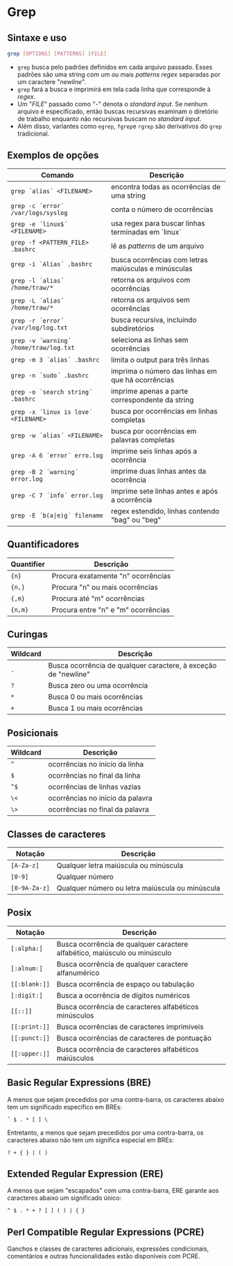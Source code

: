 # Grep

## Sintaxe e uso

```bash
grep [OPTIONS] [PATTERNS] [FILE]
```

- `grep` busca pelo padrões definidos em cada arquivo passado. Esses padrões são uma string com um ou mais *patterns* *regex* separadas por um caractere "*newline*".
- `grep` fará a busca e imprimirá em tela cada linha que corresponde à *regex*.
- Um "*FILE*" passado como "-" denota o *standard input*. Se nenhum arquivo é especificado, então buscas recursivas examinam o diretório de trabalho enquanto não recursivas buscam no *standard input*.
- Além disso, variantes como `egrep`, `fgrep`e `rgrep` são derivativos do `grep` tradicional.

## Exemplos de opções

| Comando | Descrição |
|---------|-----------|
| `grep ´alias´ <FILENAME>` | encontra todas as ocorrências de uma string |
| `grep -c ´error´ /var/logs/syslog` | conta o número de ocorrências |
| `grep -e ´linux$´ <FILENAME>` | usa regex para buscar linhas terminadas em ´linux´ |
| `grep -f <PATTERN_FILE> .bashrc` | lê as *patterns* de um arquivo |
| `grep -i ´Alias´ .bashrc` | busca ocorrências com letras maiúsculas e minúsculas |
| `grep -l ´alias´ /home/traw/*` | retorna os arquivos com ocorrências |
| `grep -L ´alias´ /home/traw/*` | retorna os arquivos sem ocorrências |
| `grep -r ´error´ /var/log/log.txt` | busca recursiva, incluindo subdiretórios |
| `grep -v ´warning´ /home/traw/log.txt` | seleciona as linhas sem ocorrências |
| `grep -m 3 ´alias´ .bashrc` | limita o output para três linhas |
| `grep -n ´sudo´ .bashrc`  | imprima o número das linhas em que há ocorrências |
| `grep -o ´search string´ .bashrc` | imprime apenas a parte correspondente da string |
| `grep -x ´linux is love´ <FILENAME>` | busca por ocorrências em linhas completas |
| `grep -w ´alias´ <FILENAME>` | busca por ocorrências em palavras completas |
| `grep -A 6 ´error´ erro.log` | imprime seis linhas após a ocorrência |
| `grep -B 2 ´warning´ error.log` | imprime duas linhas antes da ocorrência |
| `grep -C 7 ´info´ error.log` | imprime sete linhas antes e após a ocorrência |
| `grep -E ´b(a\|e)g´ filename` | regex estendido, linhas contendo "bag" ou "beg"|

## Quantificadores

| Quantifier | Descrição |
|---------|-----------|
| `{n}`   | Procura exatamente "n" ocorrências |
| `{n,}`  | Procura "n" ou mais ocorrências |
| `{,m}`  | Procura até "m" ocorrências |
| `{n,m}` | Procura entre "n" e "m" ocorrências |

## Curingas

| Wildcard | Descrição |
|----------|-----------|
| `.` | Busca ocorrência de qualquer caractere, à exceção de "newline" |
| `?` | Busca zero ou uma ocorrência |
| `*` | Busca 0 ou mais ocorrências |
| `+` | Busca 1 ou mais ocorrências |

## Posicionais

| Wildcard | Descrição |
|----------|-----------|
| `^` | ocorrências no início da linha |
| `$` | ocorrências no final da linha |
| `^$` | ocorrências de linhas vazias |
| `\<` | ocorrências no início da palavra |
| `\>` | ocorrências no final da palavra |

## Classes de caracteres

| Notação | Descrição |
|---------|-----------|
| `[A-Za-z]` | Qualquer letra maiúscula ou minúscula |
| `[0-9]` | Qualquer número |
| `[0-9A-Za-z]` | Qualquer número ou letra maiúscula ou minúscula |

## Posix

| Notação | Descrição |
|---------|-----------|
| `[:alpha:]` | Busca ocorrência de qualquer caractere alfabético, maiúsculo ou minúsculo |
| `[:alnum:]` | Busca ocorrência de qualquer caractere alfanumérico |
| `[[:blank:]]` | Busca ocorrência de espaço ou tabulação |
| `[:digit:]` | Busca a ocorrência de dígitos numéricos|
| `[[::]]` | Busca ocorrência de caracteres alfabéticos minúsculos |
| `[[:print:]]` | Busca ocorrências de caracteres imprimíveis |
| `[[:punct:]]` | Busca ocorrências de caracteres de pontuação |
| `[[:upper:]]` | Busca ocorrência de caracteres alfabéticos maiúsculos |

## Basic Regular Expressions (BRE)

A menos que sejam precedidos por uma contra-barra, os caracteres abaixo tem um significado específico em BREs:

```plaintext
ˆ $ . * [ ] \
```

Entretanto, a menos que sejam precedidos por uma contra-barra, os caracteres abaixo não tem um significa especial em BREs:

```plaintext
? + { } | ( )
```

## Extended Regular Expression (ERE)

A menos que sejam "escapados" com uma contra-barra, ERE garante aos caracteres abaixo um significado único:

```plaintext
^ $ . * + ? [ ] ( ) | { }
```

## Perl Compatible Regular Expressions (PCRE)

Ganchos e classes de caracteres adicionais, expressões condicionais, comentários e outras funcionalidades estão disponíveis com PCRE.